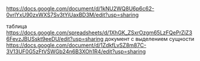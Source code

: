 https://docs.google.com/document/d/1kNU2WQ8U6p6c62-0vrlYxU90zxWXS7Sv3tYiUaxBD3M/edit?usp=sharing


таблица
https://docs.google.com/spreadsheets/d/1XhGK_ZSxrOzgm65LzFQePrZiZ36FevzJBUSskt9eeDU/edit?usp=sharing
документ с выделением сущности
https://docs.google.com/document/d/1ZdkfLvSZ8m87C-3V13UF0G5zFtVSWGb24n6B3XOh1R4/edit?usp=sharing

